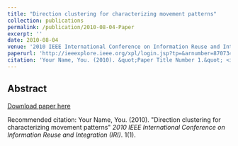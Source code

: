 ```yaml
---
title: "Direction clustering for characterizing movement patterns"
collection: publications
permalink: /publication/2010-08-04-Paper
excerpt: ''
date: 2010-08-04
venue: '2010 IEEE International Conference on Information Reuse and Integration (IRI)'
paperurl: 'http://ieeexplore.ieee.org/xpl/login.jsp?tp=&arnumber=870734&url=http%3A%2F%2Fieeexplore.ieee.org%2Fxpls%2Fabs_all.jsp%3Farnumber%3D870734'
citation: 'Your Name, You. (2010). &quot;Paper Title Number 1.&quot; <i>2010 IEEE International Conference on Information Reuse and Integration (IRI)</i>. 1(1).'
---
```


Abstract
-------- 

    
[Download paper here](http://ieeexplore.ieee.org/xpl/login.jsp?tp=&arnumber=870734&url=http%3A%2F%2Fieeexplore.ieee.org%2Fxpls%2Fabs_all.jsp%3Farnumber%3D870734)

Recommended citation: Your Name, You. (2010). "Direction clustering for characterizing movement patterns" <i>2010 IEEE International Conference on Information Reuse and Integration (IRI)</i>. 1(1).

